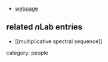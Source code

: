 

* [webpage](http://home.mathematik.uni-freiburg.de/goette/)

## related $n$Lab entries

* [[multiplicative spectral sequence]]

category: people